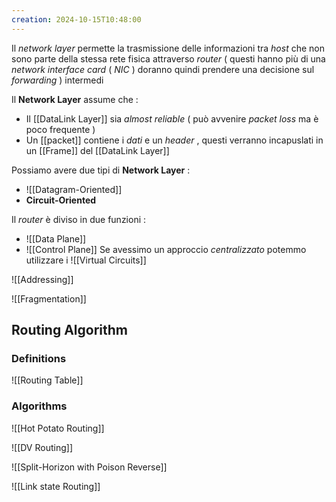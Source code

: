 ```yaml
---
creation: 2024-10-15T10:48:00
---
```

Il *network layer* permette la trasmissione delle informazioni tra *host* che non sono parte della stessa rete fisica attraverso *router* ( questi hanno più di una *network interface card* ( *NIC* ) doranno quindi prendere una decisione sul *forwarding* ) intermedi

Il **Network Layer** assume che : 
+ Il [[DataLink Layer]] sia *almost reliable* ( può avvenire *packet loss* ma è poco frequente )
+ Un [[packet]] contiene i *dati* e un *header* , questi verranno incapuslati in un [[Frame]] del [[DataLink Layer]]

Possiamo avere due tipi di **Network Layer** : 
+ ![[Datagram-Oriented]]
+ **Circuit-Oriented**

Il *router* è diviso in due funzioni : 
+ ![[Data Plane]]
+ ![[Control Plane]]
Se avessimo un approccio *centralizzato* potemmo utilizzare i ![[Virtual Circuits]]

![[Addressing]]

![[Fragmentation]]

## Routing Algorithm

### Definitions

![[Routing Table]]

### Algorithms

![[Hot Potato Routing]]

![[DV Routing]]

![[Split-Horizon with Poison Reverse]]

![[Link state Routing]]